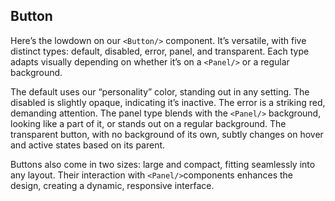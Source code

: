 ## Button
Here’s the lowdown on our `<Button/>` component. It’s versatile, with five distinct types: default, disabled, error, panel, and transparent. Each type adapts visually depending on whether it’s on a `<Panel/>` or a regular background.

The default uses our “personality” color, standing out in any setting. The disabled is slightly opaque, indicating it’s inactive. The error is a striking red, demanding attention. The panel type blends with the `<Panel/>` background, looking like a part of it, or stands out on a regular background. The transparent button, with no background of its own, subtly changes on hover and active states based on its parent.

Buttons also come in two sizes: large and compact, fitting seamlessly into any layout. Their interaction with `<Panel/>`components enhances the design, creating a dynamic, responsive interface.
